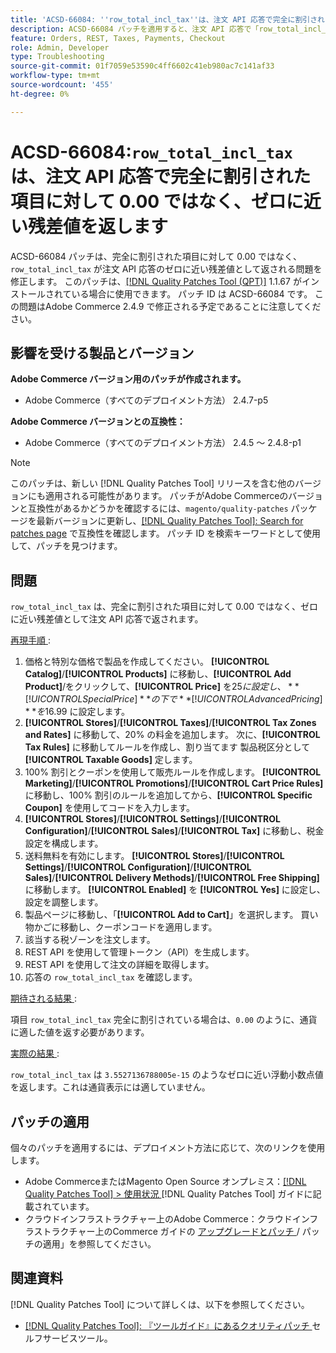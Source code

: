 ```yaml
---
title: 'ACSD-66084: ''row_total_incl_tax''は、注文 API 応答で完全に割引された項目に対して 0.00 ではなく、ゼロに近い残余価額を返します'
description: ACSD-66084 パッチを適用すると、注文 API 応答で「row_total_incl_tax」が 0.00 ではなく、ゼロに近い残差値として返されるAdobe Commerceの問題が修正されます。
feature: Orders, REST, Taxes, Payments, Checkout
role: Admin, Developer
type: Troubleshooting
source-git-commit: 01f7059e53590c4ff6602c41eb980ac7c141af33
workflow-type: tm+mt
source-wordcount: '455'
ht-degree: 0%

---
```



# ACSD-66084:`row_total_incl_tax` は、注文 API 応答で完全に割引された項目に対して 0.00 ではなく、ゼロに近い残差値を返します

ACSD-66084 パッチは、完全に割引された項目に対して 0.00 ではなく、`row_total_incl_tax` が注文 API 応答のゼロに近い残差値として返される問題を修正します。 このパッチは、[[!DNL Quality Patches Tool (QPT)]](/help/tools/quality-patches-tool/quality-patches-tool-to-self-serve-quality-patches.md) 1.1.67 がインストールされている場合に使用できます。 パッチ ID は ACSD-66084 です。 この問題はAdobe Commerce 2.4.9 で修正される予定であることに注意してください。

## 影響を受ける製品とバージョン

**Adobe Commerce バージョン用のパッチが作成されます。**

* Adobe Commerce（すべてのデプロイメント方法） 2.4.7-p5

**Adobe Commerce バージョンとの互換性：**

* Adobe Commerce（すべてのデプロイメント方法） 2.4.5 ～ 2.4.8-p1

>[!NOTE]
>
>このパッチは、新しい [!DNL Quality Patches Tool] リリースを含む他のバージョンにも適用される可能性があります。 パッチがAdobe Commerceのバージョンと互換性があるかどうかを確認するには、`magento/quality-patches` パッケージを最新バージョンに更新し、[[!DNL Quality Patches Tool]: Search for patches page](https://experienceleague.adobe.com/tools/commerce-quality-patches/index.html) で互換性を確認します。 パッチ ID を検索キーワードとして使用して、パッチを見つけます。

## 問題

`row_total_incl_tax` は、完全に割引された項目に対して 0.00 ではなく、ゼロに近い残差値として注文 API 応答で返されます。

<u> 再現手順 </u>:

1. 価格と特別な価格で製品を作成してください。 **[!UICONTROL Catalog]**/**[!UICONTROL Products]** に移動し、**[!UICONTROL Add Product]**/をクリックして、**[!UICONTROL Price]** を$25 に設定し、**[!UICONTROL Special Price]** の下で **[!UICONTROL Advanced Pricing]** を$16.99 に設定します。
1. **[!UICONTROL Stores]**/**[!UICONTROL Taxes]**/**[!UICONTROL Tax Zones and Rates]** に移動して、20% の料金を追加します。 次に、**[!UICONTROL Tax Rules]** に移動してルールを作成し、割り当てます
   製品税区分として **[!UICONTROL Taxable Goods]** 定します。
1. 100% 割引とクーポンを使用して販売ルールを作成します。 **[!UICONTROL Marketing]**/**[!UICONTROL Promotions]**/**[!UICONTROL Cart Price Rules]** に移動し、100% 割引のルールを追加してから、**[!UICONTROL Specific Coupon]** を使用してコードを入力します。
1. **[!UICONTROL Stores]**/**[!UICONTROL Settings]**/**[!UICONTROL Configuration]**/**[!UICONTROL Sales]**/**[!UICONTROL Tax]** に移動し、税金設定を構成します。
1. 送料無料を有効にします。 **[!UICONTROL Stores]**/**[!UICONTROL Settings]**/**[!UICONTROL Configuration]**/**[!UICONTROL Sales]**/**[!UICONTROL Delivery Methods]**/**[!UICONTROL Free Shipping]** に移動します。 **[!UICONTROL Enabled]** を **[!UICONTROL Yes]** に設定し、設定を調整します。
1. 製品ページに移動し、「**[!UICONTROL Add to Cart]**」を選択します。 買い物かごに移動し、クーポンコードを適用します。
1. 該当する税ゾーンを注文します。
1. REST API を使用して管理トークン（API）を生成します。
1. REST API を使用して注文の詳細を取得します。
1. 応答の `row_total_incl_tax` を確認します。

<u> 期待される結果 </u>:

項目 `row_total_incl_tax` 完全に割引されている場合は、`0.00` のように、通貨に適した値を返す必要があります。

<u> 実際の結果 </u>:

`row_total_incl_tax` は `3.5527136788005e-15` のようなゼロに近い浮動小数点値を返します。これは通貨表示には適していません。

## パッチの適用

個々のパッチを適用するには、デプロイメント方法に応じて、次のリンクを使用します。

* Adobe CommerceまたはMagento Open Source オンプレミス：[[!DNL Quality Patches Tool] > 使用状況 ](/help/tools/quality-patches-tool/usage.md) [!DNL Quality Patches Tool] ガイドに記載されています。
* クラウドインフラストラクチャー上のAdobe Commerce：クラウドインフラストラクチャー上のCommerce ガイドの [ アップグレードとパッチ ](https://experienceleague.adobe.com/docs/commerce-cloud-service/user-guide/develop/upgrade/apply-patches.html)/ パッチの適用」を参照してください。

## 関連資料

[!DNL Quality Patches Tool] について詳しくは、以下を参照してください。

* [[!DNL Quality Patches Tool]: 『ツールガイド』にあるクオリティパッチ ](/help/tools/quality-patches-tool/quality-patches-tool-to-self-serve-quality-patches.md) セルフサービスツール。
